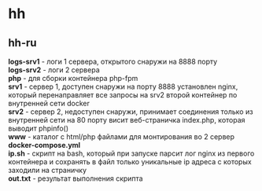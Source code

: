 # hh  
hh-ru
--
**logs-srv1** - логи 1 сервера, открытого снаружи на 8888 порту  
**logs-srv2** - логи 2 сервера  
**php**       - для сборки контейнера php-fpm  
**srv1**      - сервер 1, доступен снаружи на порту 8888 установлен nginx, который перенаправляет все запросы на srv2 второй контейнер по внутренней сети docker  
**srv2**      - сервер 2, недоступен снаружи, принимает соединения только из внутренней сети на 80 порту висит веб-страничка index.php, которая выводит phpinfo()  
**www**       - каталог с html/php файлами для монтирования во 2 сервер  
**docker-compose.yml**  
**ip.sh**     - скрипт на bash, который при запуске парсит лог nginx из первого контейнера и сохранять в файл только уникальные ip адреса с которых заходили на страничку  
**out.txt**   - результат выполнения скрипта  

